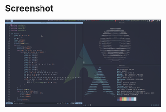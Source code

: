 # Screenshot

![Alt text](https://github.com/lucassalazar/dotfiles/blob/master/Pictures/setup.png "Setup screenshot")
